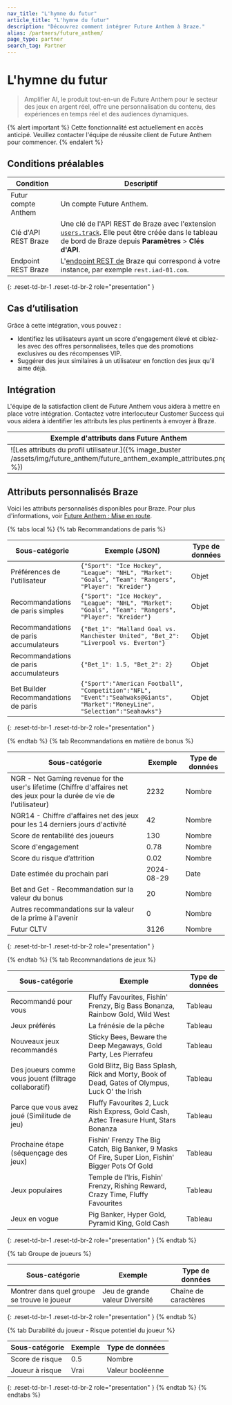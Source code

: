 ```yaml
---
nav_title: "L'hymne du futur"
article_title: "L'hymne du futur"
description: "Découvrez comment intégrer Future Anthem à Braze."
alias: /partners/future_anthem/
page_type: partner
search_tag: Partner
---
```


# L'hymne du futur

> Amplifier AI, le produit tout-en-un de Future Anthem pour le secteur des jeux en argent réel, offre une personnalisation du contenu, des expériences en temps réel et des audiences dynamiques. 

{% alert important %}
Cette fonctionnalité est actuellement en accès anticipé. Veuillez contacter l'équipe de réussite client de Future Anthem pour commencer.
{% endalert %}

## Conditions préalables

| Condition              | Descriptif                                            |
|--------------------------|--------------------------------------------------------|
| Futur compte Anthem    | Un compte Future Anthem. |
| Clé d'API REST Braze       | Une clé de l'API REST de Braze avec l'extension [`users.track`]({{site.baseurl}}/api/endpoints/user_data/post_user_track). Elle peut être créée dans le tableau de bord de Braze depuis **Paramètres** > **Clés d'API**. |
| Endpoint REST Braze      | L'[endpoint REST de]({{site.baseurl}}/developer_guide/rest_api/basics/#endpoints) Braze qui correspond à votre instance, par exemple `rest.iad-01.com`. |
{: .reset-td-br-1 .reset-td-br-2 role="presentation" }

## Cas d’utilisation

Grâce à cette intégration, vous pouvez :

- Identifiez les utilisateurs ayant un score d'engagement élevé et ciblez-les avec des offres personnalisées, telles que des promotions exclusives ou des récompenses VIP.
- Suggérer des jeux similaires à un utilisateur en fonction des jeux qu'il aime déjà.

## Intégration

L'équipe de la satisfaction client de Future Anthem vous aidera à mettre en place votre intégration. Contactez votre interlocuteur Customer Success qui vous aidera à identifier les attributs les plus pertinents à envoyer à Braze.

|Exemple d'attributs dans Future Anthem|Exemples d'attributs en Braze|
|-----------------------------------|---------------------------|
|![Les attributs du profil utilisateur.]({% image_buster /assets/img/future_anthem/future_anthem_example_attributes.png %})|![L'attribut de l'objet.]({% image_buster /assets/img/future_anthem/braze_example_attributes.png %})|

## Attributs personnalisés Braze

Voici les attributs personnalisés disponibles pour Braze. Pour plus d'informations, voir [Future Anthem : Mise en route](https://knowledge.futureanthem.com/getting-started).

{% tabs local %}
{% tab Recommandations de paris %}

| Sous-catégorie | Exemple (JSON) | Type de données |
| ------- | ----------- |----------- |
| Préférences de l'utilisateur | `{"Sport": "Ice Hockey", "League": "NHL", "Market": "Goals", "Team": "Rangers", "Player": "Kreider"}`| Objet |
| Recommandations de paris simples | `{"Sport": "Ice Hockey", "League": "NHL", "Market": "Goals", "Team": "Rangers", "Player": "Kreider"}`| Objet |
| Recommandations de paris accumulateurs | `{"Bet_1": "Halland Goal vs. Manchester United", "Bet_2": "Liverpool vs. Everton"}`| Objet |
| Recommandations de paris accumulateurs | `{"Bet_1": 1.5, "Bet_2": 2}` | Objet |
| Bet Builder Recommandations de paris | `{"Sport":"American Football", "Competition":"NFL", "Event":"Seahwaks@Giants", "Market":"MoneyLine", "Selection":"Seahawks"}`| Objet |
{: .reset-td-br-1 .reset-td-br-2 role="presentation" }

{% endtab %}
{% tab Recommandations en matière de bonus %}

| Sous-catégorie | Exemple | Type de données |
| ------- | ----------- |----------- |
|NGR - Net Gaming revenue for the user's lifetime (Chiffre d'affaires net des jeux pour la durée de vie de l'utilisateur) | 2232| Nombre|
| NGR14 - Chiffre d'affaires net des jeux pour les 14 derniers jours d'activité | 42 | Nombre
| Score de rentabilité des joueurs| 130 | Nombre |
| Score d'engagement | 0.78 | Nombre |
| Score du risque d’attrition | 0.02 | Nombre |
| Date estimée du prochain pari | 2024-08-29 | Date |
| Bet and Get - Recommandation sur la valeur du bonus | 20 | Nombre |
| Autres recommandations sur la valeur de la prime à l'avenir | 0 | Nombre |
| Futur CLTV  | 3126 | Nombre |

{: .reset-td-br-1 .reset-td-br-2 role="presentation" }

{% endtab %}
{% tab Recommandations de jeux %}

| Sous-catégorie | Exemple | Type de données |
| ------- | ----------- |----------- |
| Recommandé pour vous | Fluffy Favourites, Fishin' Frenzy, Big Bass Bonanza, Rainbow Gold, Wild West| Tableau |
| Jeux préférés | La frénésie de la pêche | Tableau |
| Nouveaux jeux recommandés | Sticky Bees, Beware the Deep Megaways, Gold Party, Les Pierrafeu| Tableau |
| Des joueurs comme vous jouent (filtrage collaboratif) |Gold Blitz, Big Bass Splash, Rick and Morty, Book of Dead, Gates of Olympus, Luck O' the Irish | Tableau |
| Parce que vous avez joué (Similitude de jeu)|Fluffy Favourites 2, Luck Rish Express, Gold Cash, Aztec Treasure Hunt, Stars Bonanza | Tableau |
| Prochaine étape (séquençage des jeux) | Fishin' Frenzy The Big Catch, Big Banker, 9 Masks Of Fire, Super Lion, Fishin' Bigger Pots Of Gold | Tableau |
| Jeux populaires | Temple de l'Iris, Fishin' Frenzy, Rishing Reward, Crazy Time, Fluffy Favourites | Tableau |
| Jeux en vogue | Pig Banker, Hyper Gold, Pyramid King, Gold Cash | Tableau |

{: .reset-td-br-1 .reset-td-br-2 role="presentation" }
{% endtab %}

{% tab Groupe de joueurs %}

| Sous-catégorie | Exemple | Type de données |
| ------- | ----------- |----------- |
| Montrer dans quel groupe se trouve le joueur | Jeu de grande valeur Diversité| Chaîne de caractères |
{: .reset-td-br-1 .reset-td-br-2 role="presentation" }
{% endtab %}

{% tab Durabilité du joueur - Risque potentiel du joueur %}

| Sous-catégorie | Exemple | Type de données |
| ------- | ----------- |----------- |
| Score de risque | 0.5| Nombre |
| Joueur à risque | Vrai | Valeur booléenne |
{: .reset-td-br-1 .reset-td-br-2 role="presentation" }
{% endtab %}
{% endtabs %}

